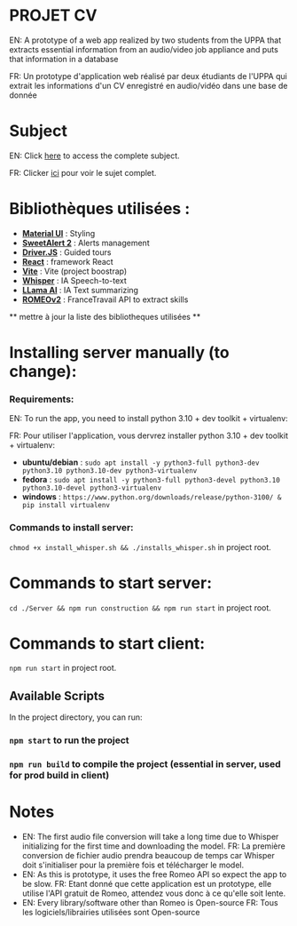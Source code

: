 # PROJET CV

EN: A prototype of a web app realized by two students from the UPPA that extracts essential information from an audio/video job appliance and puts that information in a database

FR: Un prototype d'application web réalisé par deux étudiants de l'UPPA qui extrait les informations d'un CV enregistré en audio/vidéo dans une base de donnée

# Subject 

EN: Click [here](https://franckbarbier.com/DMiNer/Curriculum_vitae.html) to access the complete subject.

FR: Clicker [ici](https://franckbarbier.com/DMiNer/Curriculum_vitae.html) pour voir le sujet complet.

# Bibliothèques utilisées :
- **[Material UI](https://mui.com/)** : Styling
- **[SweetAlert 2](https://sweetalert2.github.io/)** : Alerts management
- **[Driver.JS](https://driverjs.com/)** : Guided tours
- **[React](https://fr.react.dev/)** : framework React
- **[Vite](https://vite.dev/)** : Vite (project boostrap)
- **[Whisper](https://openai.com/index/whisper/)** : IA Speech-to-text
- **[LLama AI](https://www.llama.com)** : IA Text summarizing
- **[ROMEOv2](https://francetravail.io/data/api/romeo-2)** : FranceTravail API to extract skills

** mettre à jour la liste des bibliotheques utilisées **

# Installing server manually (to change):

### Requirements:
    
EN: To run the app, you need to install python 3.10 + dev toolkit + virtualenv:

FR: Pour utiliser l'application, vous dervrez installer python 3.10 + dev toolkit + virtualenv:

- **ubuntu/debian** : ``` sudo apt install -y python3-full python3-dev python3.10 python3.10-dev python3-virtualenv ```
- **fedora** : ``` sudo apt install -y python3-full python3-devel python3.10 python3.10-devel python3-virtualenv ```
- **windows** : ``` https://www.python.org/downloads/release/python-3100/ & pip install virtualenv ```

### Commands to install server:

``` chmod +x install_whisper.sh && ./installs_whisper.sh ``` in project root.

# Commands to start server:

``` cd ./Server && npm run construction && npm run start ``` in project root.

# Commands to start client:

``` npm run start ``` in project root.

## Available Scripts

In the project directory, you can run:

### `npm start` to run the project

### `npm run build` to compile the project (essential in server, used for prod build in client)

# Notes

- EN: The first audio file conversion will take a long time due to Whisper initializing for the first time and downloading the model.
  FR: La première conversion de fichier audio prendra beaucoup de temps car Whisper doit s'initialiser pour la première fois et télécharger le model.
- EN: As this is prototype, it uses the free Romeo API so expect the app to be slow.
  FR: Etant donné que cette application est un prototype, elle utilise l'API gratuit de Romeo, attendez vous donc à ce qu'elle soit lente.
- EN: Every library/software other than Romeo is Open-source
  FR: Tous les logiciels/librairies utilisées sont Open-source